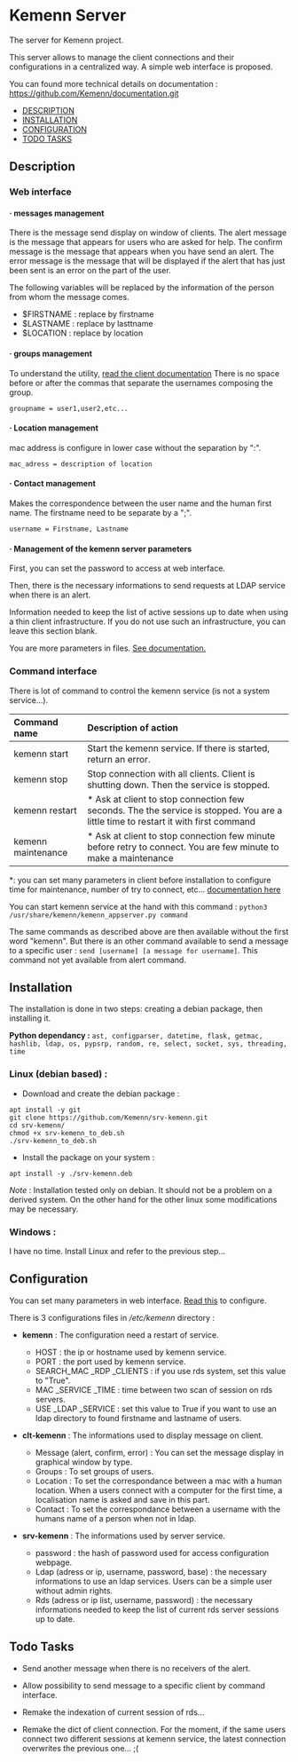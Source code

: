 # Kemenn Server

The server for Kemenn project.

This server allows to manage the client connections and their configurations in a centralized way. A simple web interface is proposed.

You can found more technical details on documentation : https://github.com/Kemenn/documentation.git

- [DESCRIPTION](#description)
- [INSTALLATION](#installation)
- [CONFIGURATION](#configuration)
- [TODO TASKS](#todo-tasks)



## Description


### Web interface

#### · messages management
There is the message send display on window of clients. The alert message is the message that appears for users who are asked for help. The confirm message is the message that appears when you have send an alert. The error message is the message that will be displayed if the alert that has just been sent is an error on the part of the user.

The following variables will be replaced by the information of the person from whom the message comes.

  - $FIRSTNAME : replace by firstname
  - $LASTNAME : replace by lasttname
  - $LOCATION : replace by location

#### · groups management

To understand the utility, [read the client documentation](https://github.com/Kemenn/clt-kemenn#user-group-)
There is no space before or after the commas that separate the usernames composing the group.

`groupname = user1,user2,etc...`

#### · Location management
mac address is configure in lower case without the separation by ":".

`mac_adress = description of location`

#### · Contact management
Makes the correspondence between the user name and the human first name. The firstname need to be separate by a ";".

`username = Firstname, Lastname`

#### · Management of the kemenn server parameters
First, you can set the password to access at web interface.

Then, there is the necessary informations to send requests at LDAP service when there is an alert.

Information needed to keep the list of active sessions up to date when using a thin client infrastructure. If you do not use such an infrastructure, you can leave this section blank.

You are more parameters in files. [See documentation.](#configuration)


### Command interface

There is lot of command to control the kemenn service (is not a system service...).

| Command name | Description of action |
| :----------- | :-------------------- |
| kemenn start | Start the kemenn service. If there is started, return an error. |
| kemenn stop  | Stop connection with all clients. Client is shutting down. Then the service is stopped. |
| kemenn restart | * Ask at client to stop connection few seconds. The the service is stopped. You are a little time to restart it with first command |
| kemenn maintenance | * Ask at client to stop connection few minute before retry to connect. You are few minute to make a maintenance |

*: you can set many parameters in client before installation to configure time for maintenance, number of try to connect, etc... [documentation here](https://github.com/Kemenn/clt-kemenn#configuration)

You can start kemenn service at the hand with this command : `python3 /usr/share/kemenn/kemenn_appserver.py command`

The same commands as described above are then available without the first word "kemenn". But there is an other command available to send a message to a specific user : `send [username] [a message for username]`. This command not yet available from alert command.



## Installation

The installation is done in two steps: creating a debian package, then installing it.

**Python dependancy :**
`ast, configparser, datetime, flask, getmac, hashlib, ldap, os, pypsrp, random, re, select, socket, sys, threading, time`


### Linux (debian based) :

- Download and create the debian package :

```
apt install -y git
git clone https://github.com/Kemenn/srv-kemenn.git
cd srv-kemenn/
chmod +x srv-kemenn_to_deb.sh
./srv-kemenn_to_deb.sh
```
- Install the package on your system :

```
apt install -y ./srv-kemenn.deb
```
*Note* : Installation tested only on debian. It should not be a problem on a derived system. On the other hand for the other linux some modifications may be necessary.


### Windows :
I have no time. Install Linux and refer to the previous step...



## Configuration

You can set many parameters in web interface. [Read this](#web-interface) to configure.

There is 3 configurations files in */etc/kemenn* directory :

* **kemenn** : The configuration need a restart of service.
  * HOST : the ip or hostname used by kemenn service.
  * PORT : the port used by kemenn service.
  * SEARCH_MAC _RDP _CLIENTS : if you use rds system, set this value to "True".
  * MAC _SERVICE _TIME : time between two scan of session on rds servers.
  * USE _LDAP _SERVICE : set this value to True if you want to use an ldap directory to found firstname and lastname of users.

* **clt-kemenn** : The informations used to display message on client.
  * Message (alert, confirm, error) : You can set the message display in graphical window by type.
  * Groups : To set groups of users.
  * Location : To set the correspondance between a mac with a human location. When a users connect with a computer for the first time, a localisation name is asked and save in this part.
  * Contact : To set the correspondance between a username with the humans name of a person when not in ldap.

* **srv-kemenn** : The informations used by server service.
  * password : the hash of password used for access configuration webpage.
  * Ldap (adress or ip, username, password, base) : the necessary informations to use an ldap services. Users can be a simple user without admin rights.
  * Rds (adress or ip list, username, password) : the necessary informations needed to keep the list of current rds server sessions up to date.



## Todo Tasks

 - Send another message when there is no receivers of the alert.

 - Allow possibility to send message to a specific client by command interface.
 
 - Remake the indexation of current session of rds...
 
 - Remake the dict of client connection. For the moment, if the same users connect two different sessions at kemenn service, the latest connection overwrites the previous one... ;(